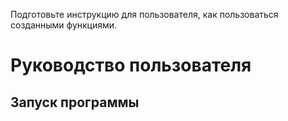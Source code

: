 Подготовьте инструкцию для пользователя, как пользоваться созданными функциями.

# Руководство пользователя

## Запуск программы